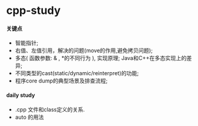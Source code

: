 # cpp-study

#### 关键点

* 智能指针;
* 右值、左值引用，解决的问题(move的作用,避免拷贝问题);
* 多态( 函数参数: & , *的不同行为 ), 实现原理; Java和C++在多态实现上的差异;
* 不同类型的cast(static/dynamic/reinterpret)的功能;
* 程序core dump的典型场景及排查流程;

#### daily study

* .cpp 文件和class定义的关系. 
* auto 的用法 

